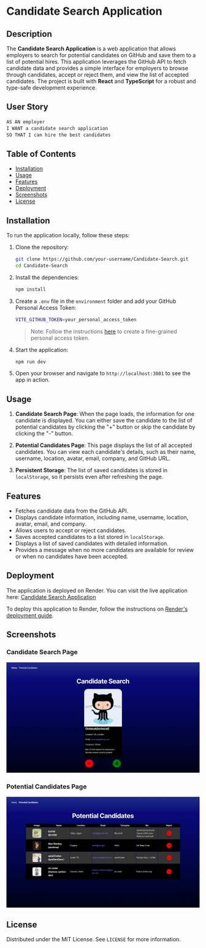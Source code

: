 # Candidate Search Application

## Description

The **Candidate Search Application** is a web application that allows employers to search for potential candidates on GitHub and save them to a list of potential hires. This application leverages the GitHub API to fetch candidate data and provides a simple interface for employers to browse through candidates, accept or reject them, and view the list of accepted candidates. The project is built with **React** and **TypeScript** for a robust and type-safe development experience.

## User Story

```md
AS AN employer  
I WANT a candidate search application  
SO THAT I can hire the best candidates  
```

## Table of Contents

- [Installation](#installation)
- [Usage](#usage)
- [Features](#features)
- [Deployment](#deployment)
- [Screenshots](#screenshots)
- [License](#license)

## Installation

To run the application locally, follow these steps:

1. Clone the repository:

   ```bash
   git clone https://github.com/your-username/Candidate-Search.git
   cd Candidate-Search
   ```

2. Install the dependencies:

   ```bash
   npm install
   ```

3. Create a `.env` file in the `environment` folder and add your GitHub Personal Access Token:

   ```bash
   VITE_GITHUB_TOKEN=your_personal_access_token
   ```

   > Note: Follow the instructions [here](https://docs.github.com/en/authentication/keeping-your-account-and-data-secure/managing-your-personal-access-tokens#creating-a-fine-grained-personal-access-token) to create a fine-grained personal access token.

4. Start the application:

   ```bash
   npm run dev
   ```

5. Open your browser and navigate to `http://localhost:3001` to see the app in action.

## Usage

1. **Candidate Search Page**: When the page loads, the information for one candidate is displayed. You can either save the candidate to the list of potential candidates by clicking the "+" button or skip the candidate by clicking the "-" button.

2. **Potential Candidates Page**: This page displays the list of all accepted candidates. You can view each candidate's details, such as their name, username, location, avatar, email, company, and GitHub URL. 

3. **Persistent Storage**: The list of saved candidates is stored in `localStorage`, so it persists even after refreshing the page.

## Features

- Fetches candidate data from the GitHub API.
- Displays candidate information, including name, username, location, avatar, email, and company.
- Allows users to accept or reject candidates.
- Saves accepted candidates to a list stored in `localStorage`.
- Displays a list of saved candidates with detailed information.
- Provides a message when no more candidates are available for review or when no candidates have been accepted.

## Deployment

The application is deployed on Render. You can visit the live application here: [Candidate Search Application](https://your-render-app-url.com)

To deploy this application to Render, follow the instructions on [Render's deployment guide](https://coding-boot-camp.github.io/full-stack/render/render-deployment-guide).

## Screenshots

### Candidate Search Page

![Candidate Search Page](./src/assets/images/13-01-candidate_search_homepage.png)

### Potential Candidates Page

![Potential Candidates Page](./src/assets/images/13-02-candidate_search_potential_candidates.png)

## License

Distributed under the MIT License. See `LICENSE` for more information.